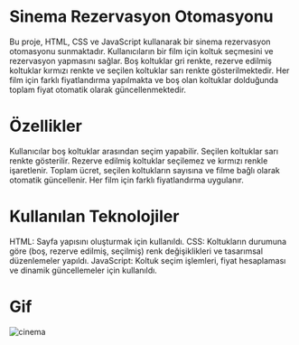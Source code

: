 # Sinema Rezervasyon Otomasyonu
Bu proje, HTML, CSS ve JavaScript kullanarak bir sinema rezervasyon otomasyonu sunmaktadır. Kullanıcıların bir film için koltuk seçmesini ve rezervasyon yapmasını sağlar. Boş koltuklar gri renkte, rezerve edilmiş koltuklar kırmızı renkte ve seçilen koltuklar sarı renkte gösterilmektedir. Her film için farklı fiyatlandırma yapılmakta ve boş olan koltuklar dolduğunda toplam fiyat otomatik olarak güncellenmektedir.

# Özellikler
Kullanıcılar boş koltuklar arasından seçim yapabilir.
Seçilen koltuklar sarı renkte gösterilir.
Rezerve edilmiş koltuklar seçilemez ve kırmızı renkle işaretlenir.
Toplam ücret, seçilen koltukların sayısına ve filme bağlı olarak otomatik güncellenir.
Her film için farklı fiyatlandırma uygulanır.

# Kullanılan Teknolojiler
HTML: Sayfa yapısını oluşturmak için kullanıldı.
CSS: Koltukların durumuna göre (boş, rezerve edilmiş, seçilmiş) renk değişiklikleri ve tasarımsal düzenlemeler yapıldı.
JavaScript: Koltuk seçim işlemleri, fiyat hesaplaması ve dinamik güncellemeler için kullanıldı.

# Gif

![cinema](https://github.com/user-attachments/assets/2aeb25b4-30b7-45f7-9f7e-709a0502c882)

